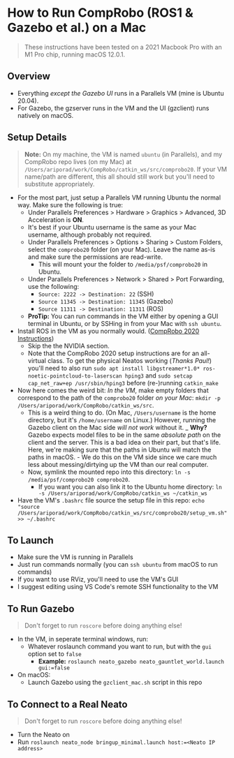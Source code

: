 # How to Run CompRobo (ROS1 & Gazebo et al.) on a Mac

> These instructions have been tested on a 2021 Macbook Pro with an M1 Pro chip, running macOS 12.0.1.

## Overview
- Everything _except the Gazebo UI_ runs in a Parallels VM (mine is Ubuntu 20.04).
- For Gazebo, the gzserver runs in the VM and the UI (gzclient) runs natively on macOS.

## Setup Details

> **Note:** On my machine, the VM is named `ubuntu` (in Parallels), and my CompRobo repo lives (on my Mac) at `/Users/ariporad/work/CompRobo/catkin_ws/src/comprobo20`. If your VM name/path are different, this all should still work but you'll need to substitute appropriately.

- For the most part, just setup a Parallels VM running Ubuntu the normal way. Make sure the following is true:
	- Under Parallels Preferences > Hardware > Graphics > Advanced, 3D Acceleration is **ON**.
	- It's best if your Ubuntu username is the same as your Mac username, although probably not required.
	- Under Parallels Preferences > Options > Sharing > Custom Folders, select the `comprobo20` folder (on your Mac). Leave the name as-is and make sure the permissions are read-write.
		- This will mount your the folder to `/media/psf/comprobo20` in Ubuntu.
	- Under Parallels Preferences > Network > Shared > Port Forwarding, use the following:
		- `Source: 2222 -> Destination: 22` (SSH)
		- `Source 11345 -> Destination: 11345` (Gazebo)
		- `Source 11311 -> Destination: 11311` (ROS)
	- **ProTip:** You can run commands in the VM either by opening a GUI terminal in Ubuntu, or by SSHing in from your Mac with `ssh ubuntu`.
- Install ROS in the VM as you normally would. ([CompRobo 2020 Instructions](https://comprobo20.github.io/How%20to/setup_your_environment))
	- Skip the the NVIDIA section.
	- Note that the CompRobo 2020 setup instructions are for an all-virtual class. To get the physical Neatos working (_Thanks Paul!_) you'll need to also run `sudo apt install libgstreamer*1.0* ros-noetic-pointcloud-to-laserscan hping3` and `sudo setcap cap_net_raw+ep /usr/sbin/hping3` before (re-)running `catkin_make`
- Now here comes the weird bit: _In the VM_, make empty folders that correspond to the path of the `comprobo20` folder _on your Mac_: `mkdir -p /Users/ariporad/work/CompRobo/catkin_ws/src`.
	- This is a weird thing to do. (On Mac, `/Users/username` is the home directory, but it's `/home/username` on Linux.) However, running the Gazebo client on the Mac side _will not work_ without it.
		_ **Why?** Gazebo expects model files to be in the same _absolute path_ on the client and the server. This is a bad idea on their part, but that's life. Here, we're making sure that the paths in Ubuntu will match the paths in macOS.
			- We do this on the VM side since we care much less about messing/dirtying up the VM than our real computer.
	- Now, symlink the mounted repo into this directory: `ln -s /media/psf/comprobo20 comprobo20`.
		- If you want you can also link it to the Ubuntu home directory: `ln -s /Users/ariporad/work/CompRobo/catkin_ws ~/catkin_ws`
- Have the VM's `.bashrc` file source the setup file in this repo: `echo "source /Users/ariporad/work/CompRobo/catkin_ws/src/comprobo20/setup_vm.sh" >> ~/.bashrc`

## To Launch
- Make sure the VM is running in Parallels
- Just run commands normally (you can `ssh ubuntu` from macOS to run commands)
- If you want to use RViz, you'll need to use the VM's GUI
- I suggest editing using VS Code's remote SSH functionality to the VM

## To Run Gazebo

> Don't forget to run `roscore` before doing anything else!

- In the VM, in seperate terminal windows, run:
	- Whatever roslaunch command you want to run, but with the `gui` option set to `false`
		- **Example:** `roslaunch neato_gazebo neato_gauntlet_world.launch gui:=false`
- On macOS:
	- Launch Gazebo using the `gzclient_mac.sh` script in this repo

## To Connect to a Real Neato

> Don't forget to run `roscore` before doing anything else!

- Turn the Neato on
- Run `roslaunch neato_node bringup_minimal.launch host:=<Neato IP address>`